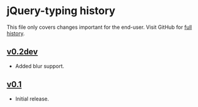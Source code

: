 jQuery-typing history
=====================

This file only covers changes important for the end-user.  Visit GitHub
for [full history][].

  [full history]: http://github.com/narfdotpl/jquery-typing/commits/master


[v0.2dev][]
-----------

  - Added blur support.


[v0.1][]
--------

  - Initial release.


  [v0.2dev]: http://github.com/narfdotpl/jquery-typing/compare/v0.1.0...master
  [v0.1]: http://github.com/narfdotpl/jquery-typing/compare/c4b8c10...v0.1.0
